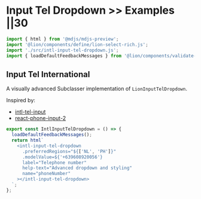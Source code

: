 # Input Tel Dropdown >> Examples ||30

```js script
import { html } from '@mdjs/mdjs-preview';
import '@lion/components/define/lion-select-rich.js';
import './src/intl-input-tel-dropdown.js';
import { loadDefaultFeedbackMessages } from '@lion/components/validate-messages.js';
```

## Input Tel International

A visually advanced Subclasser implementation of `LionInputTelDropdown`.

Inspired by:

- [intl-tel-input](https://intl-tel-input.com/)
- [react-phone-input-2](https://github.com/bl00mber/react-phone-input-2)

```js preview-story
export const IntlInputTelDropdown = () => {
  loadDefaultFeedbackMessages();
  return html`
    <intl-input-tel-dropdown
      .preferredRegions="${['NL', 'PH']}"
      .modelValue=${'+639608920056'}
      label="Telephone number"
      help-text="Advanced dropdown and styling"
      name="phoneNumber"
    ></intl-input-tel-dropdown>
  `;
};
```
